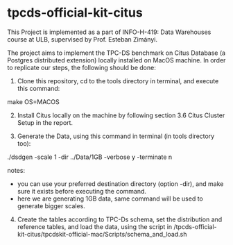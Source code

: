 # tpcds-official-kit-citus

This Project is implemented as a part of INFO-H-419: Data Warehouses course at ULB, supervised by  Prof. Esteban Zimányi. 

The project aims to implement the TPC-DS benchmark on Citus Database (a Postgres distributed extension) locally installed on MacOS machine. In order to replicate our steps, the following should be done:


1. Clone this repository, cd to the tools directory in terminal, and execute this command:

make OS=MACOS

2. Install Citus locally on the machine by following section 3.6 Citus Cluster Setup in the report. 

3. Generate the Data, using this command in terminal (in tools directory too):

./dsdgen -scale 1 -dir ../Data/1GB -verbose y -terminate n

notes: 
- you can use your preferred destination directory (option -dir), and make sure it exists before executing the command.
- here we are generating 1GB data, same command will be used to generate bigger scales.

4. Create the tables according to TPC-Ds schema, set the distribution and reference tables, and load the data, using the script in /tpcds-official-kit-citus/tpcdskit-official-mac/Scripts/schema_and_load.sh

